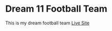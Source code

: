 # Dream 11 Football Team

This is my dream football team [Live Site](https://github.com/facebook/create-react-app)
